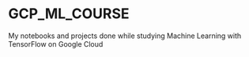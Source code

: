 # GCP_ML_COURSE
My notebooks and projects done while studying  Machine Learning with TensorFlow on Google Cloud
